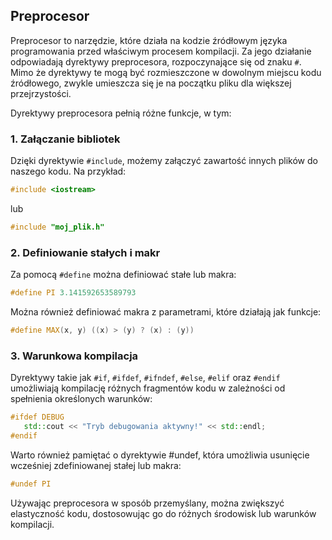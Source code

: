 ## Preprocesor

Preprocesor to narzędzie, które działa na kodzie źródłowym języka programowania przed właściwym procesem kompilacji. Za jego działanie odpowiadają dyrektywy preprocesora, rozpoczynające się od znaku `#`. Mimo że dyrektywy te mogą być rozmieszczone w dowolnym miejscu kodu źródłowego, zwykle umieszcza się je na początku pliku dla większej przejrzystości.

Dyrektywy preprocesora pełnią różne funkcje, w tym:

### 1. Załączanie bibliotek

Dzięki dyrektywie `#include`, możemy załączyć zawartość innych plików do naszego kodu. Na przykład:

```c++
#include <iostream>
```

lub

```c++
#include "moj_plik.h"
```

### 2. Definiowanie stałych i makr

Za pomocą `#define` można definiować stałe lub makra:

```c++
#define PI 3.141592653589793
```

Można również definiować makra z parametrami, które działają jak funkcje:

```c++
#define MAX(x, y) ((x) > (y) ? (x) : (y))
```

### 3. Warunkowa kompilacja

Dyrektywy takie jak `#if`, `#ifdef`, `#ifndef`, `#else`, `#elif` oraz `#endif` umożliwiają kompilację różnych fragmentów kodu w zależności od spełnienia określonych warunków:

```c++
#ifdef DEBUG
   std::cout << "Tryb debugowania aktywny!" << std::endl;
#endif
```

Warto również pamiętać o dyrektywie #undef, która umożliwia usunięcie wcześniej zdefiniowanej stałej lub makra:

```c++
#undef PI
```

Używając preprocesora w sposób przemyślany, można zwiększyć elastyczność kodu, dostosowując go do różnych środowisk lub warunków kompilacji.
